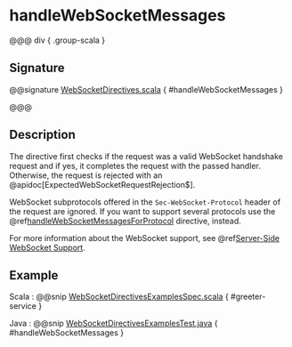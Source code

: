# handleWebSocketMessages

@@@ div { .group-scala }

## Signature

@@signature [WebSocketDirectives.scala](/akka-http/src/main/scala/akka/http/scaladsl/server/directives/WebSocketDirectives.scala) { #handleWebSocketMessages }

@@@

## Description

The directive first checks if the request was a valid WebSocket handshake request and if yes, it completes the request
with the passed handler. Otherwise, the request is rejected with an @apidoc[ExpectedWebSocketRequestRejection$].

WebSocket subprotocols offered in the `Sec-WebSocket-Protocol` header of the request are ignored. If you want to
support several protocols use the @ref[handleWebSocketMessagesForProtocol](handleWebSocketMessagesForProtocol.md) directive, instead.

For more information about the WebSocket support, see @ref[Server-Side WebSocket Support](../../../server-side/websocket-support.md).

## Example

Scala
:  @@snip [WebSocketDirectivesExamplesSpec.scala](/docs/src/test/scala/docs/http/scaladsl/server/directives/WebSocketDirectivesExamplesSpec.scala) { #greeter-service }

Java
:  @@snip [WebSocketDirectivesExamplesTest.java](/docs/src/test/java/docs/http/javadsl/server/directives/WebSocketDirectivesExamplesTest.java) { #handleWebSocketMessages }
